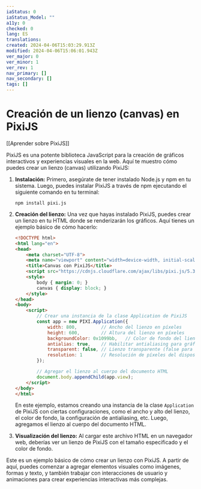 ```yaml
---
iaStatus: 0
iaStatus_Model: ""
a11y: 0
checked: 0
lang: ES
translations: 
created: 2024-04-06T15:03:29.913Z
modified: 2024-04-06T15:06:01.943Z
ver_major: 0
ver_minor: 1
ver_rev: 1
nav_primary: []
nav_secondary: []
tags: []
---
```

# Creación de un lienzo (canvas) en PixiJS

[[Aprender sobre PixiJS]]

PixiJS es una potente biblioteca JavaScript para la creación de gráficos interactivos y experiencias visuales en la web. Aquí te muestro cómo puedes crear un lienzo (canvas) utilizando PixiJS:

1. **Instalación:**
   Primero, asegúrate de tener instalado Node.js y npm en tu sistema. Luego, puedes instalar PixiJS a través de npm ejecutando el siguiente comando en tu terminal:
   ```
   npm install pixi.js
   ```

2. **Creación del lienzo:**
   Una vez que hayas instalado PixiJS, puedes crear un lienzo en tu HTML donde se renderizarán los gráficos. Aquí tienes un ejemplo básico de cómo hacerlo:
   ```html
   <!DOCTYPE html>
   <html lang="en">
   <head>
       <meta charset="UTF-8">
       <meta name="viewport" content="width=device-width, initial-scale=1.0">
       <title>Canvas con PixiJS</title>
       <script src="https://cdnjs.cloudflare.com/ajax/libs/pixi.js/5.3.3/pixi.min.js"></script>
       <style>
           body { margin: 0; }
           canvas { display: block; }
       </style>
   </head>
   <body>
       <script>
           // Crear una instancia de la clase Application de PixiJS
           const app = new PIXI.Application({
               width: 800,         // Ancho del lienzo en píxeles
               height: 600,        // Altura del lienzo en píxeles
               backgroundColor: 0x1099bb,   // Color de fondo del lienzo en formato hexadecimal
               antialias: true,    // Habilitar antialiasing para gráficos suaves
               transparent: false, // Lienzo transparente (false para fondo opaco)
               resolution: 1       // Resolución de píxeles del dispositivo (1 para dispositivos normales, 2 para dispositivos de alta resolución)
           });

           // Agregar el lienzo al cuerpo del documento HTML
           document.body.appendChild(app.view);
       </script>
   </body>
   </html>
   ```

   En este ejemplo, estamos creando una instancia de la clase `Application` de PixiJS con ciertas configuraciones, como el ancho y alto del lienzo, el color de fondo, la configuración de antialiasing, etc. Luego, agregamos el lienzo al cuerpo del documento HTML.

3. **Visualización del lienzo:**
   Al cargar este archivo HTML en un navegador web, deberías ver un lienzo de PixiJS con el tamaño especificado y el color de fondo.

Este es un ejemplo básico de cómo crear un lienzo con PixiJS. A partir de aquí, puedes comenzar a agregar elementos visuales como imágenes, formas y texto, y también trabajar con interacciones de usuario y animaciones para crear experiencias interactivas más complejas.